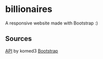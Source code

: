 # billionaires
A responsive website made with Bootstrap :)

## Sources
[API](https://github.com/komed3/rtb-api) by komed3
[Bootstrap](https://getbootstrap.com/)
